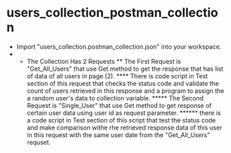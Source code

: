 # users_collection_postman_collection

* Import "users_collection.postman_collection.json" into your workspace.
* * The Collection Has 2 Requests
** The First Request is "Get_All_Users" that use Get method to get the response that has list of data of all users in page (2).
**** There is code script in Test section of this request that checks the status code and validate the count of users retrieved in this response and a program to assign the a random user's data to collection variable.
***** The Second Request is "Single_User" that use Get method to get response of certain user data using user id as request parameter.
****** there is a code script in Test section of this script that test the status code and make comparison withe rhe retrieved response data of this user in this request with the same user date from the "Get_All_Users" requset.
